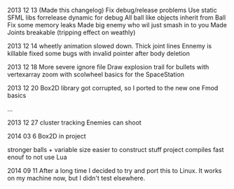 2013 12 13
(Made this changelog)
Fix debug/release problems
Use static SFML libs forrelease dynamic for debug
All ball like objects inherit from Ball
Fix some memory leaks
Made big enemy who wil just smash in to you
Made Joints breakable
(tripping effect on weathly)

2013 12 14
wheetly animation slowed down.
Thick joint lines
Ennemy is killable
fixed some bugs with invalid pointer after body deletion

2013 12 18
More severe ignore file
Draw explosion trail for bullets with vertexarray
zoom with scolwheel
basics for the SpaceStation

2013 12 20
Box2D library got corrupted, so I ported to the new one
Fmod basics

...

2013 12 27
cluster tracking
Enemies can shoot


2014 03 6
Box2D in project

stronger balls + variable size
easier to construct stuff
project compiles fast enouf to not use Lua


2014 09 11
After a long time I decided to try and port this to Linux.
It works on my machine now, but I didn't test elsewhere.
